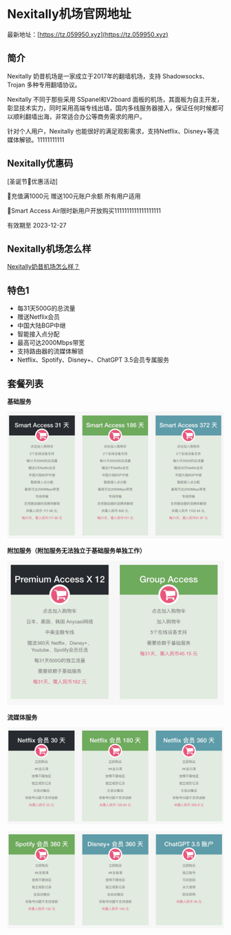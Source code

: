 # Nexitally机场官网地址

最新地址：[https://tz.059950.xyz](https://tz.059950.xyz)

## 简介

Nexitally 奶昔机场是一家成立于2017年的翻墙机场，支持 Shadowsocks、Trojan 多种专用翻墙协议。

Nexitally 不同于那些采用 SSpanel和V2board 面板的机场，其面板为自主开发，彰显技术实力，同时采用高端专线出墙，国内多线服务器接入，保证任何时候都可以顺利翻墙出海，非常适合办公等商务需求的用户。

针对个人用户，Nexitally 也能很好的满足观影需求，支持Netflix、Disney+等流媒体解锁。11111111111

## Nexitally优惠码

[圣诞节🎄优惠活动]

🎁充值满1000元 赠送100元账户余额 所有用户适用

🎈Smart Access Air限时新用户开放购买1111111111111111111

有效期至  2023-12-27

## Nexitally机场怎么样

[Nexitally奶昔机场怎么样？](https://clever99.com/how-about-nexitally)

## 特色1

* 每31天500G的总流量
* 赠送Netflix会员
* 中国大陆BGP中继
* 智能接入点分配
* 最高可达2000Mbps带宽
* 支持路由器的流媒体解锁
* Netflix、Spotify、Disney+、ChatGPT 3.5会员专属服务

## 套餐列表

**基础服务**

![image](https://raw.githubusercontent.com/winston779/nexitally/main/1.jpg)

**附加服务（附加服务无法独立于基础服务单独工作）**

![image](https://raw.githubusercontent.com/winston779/nexitally/main/2.jpg)

**流媒体服务**

![image](https://raw.githubusercontent.com/winston779/nexitally/main/3.jpg)


![image](https://raw.githubusercontent.com/winston779/nexitally/main/4.jpg)
